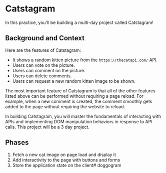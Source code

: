 # Catstagram

In this practice, you'll be building a multi-day project called Catstagram!

## Background and Context

Here are the features of Catstagram:

- It shows a random kitten picture from the `https://thecatapi.com/` API.
- Users can vote on the picture.
- Users can comment on the picture.
- Users can delete comments.
- Users can request a new random kitten image to be shown.

The most important feature of Catstagram is that all of the other features
listed above can be performed without requiring a page reload. For example,
when a new comment is created, the comment smoothly gets added to the page
without requiring the website to reload.

In building Catstagram, you will master the fundamentals of interacting with
APIs and implementing DOM manipulation behaviors in response to API calls.
This project will be a 3 day project.

## Phases

1. Fetch a new cat image on page load and display it
2. Add interactivity to the page with buttons and forms
3. Store the application state on the client# doggogram
